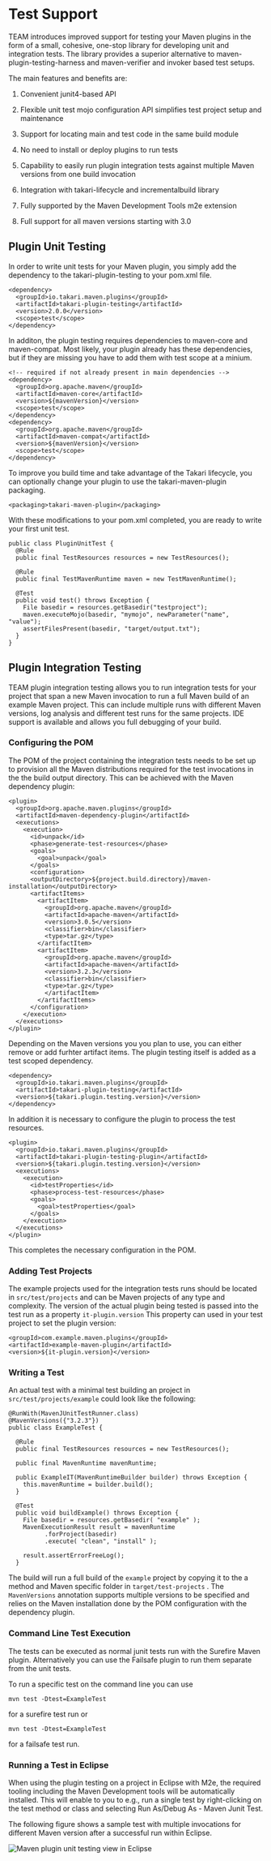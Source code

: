 # Test Support

TEAM introduces improved support for testing your Maven plugins in the form of
a small, cohesive, one-stop library for developing unit and integration tests.
The library provides a superior alternative to maven-plugin-testing-harness
and maven-verifier and invoker based test setups.

The main features and benefits are:

1. Convenient junit4-based API

2. Flexible unit test mojo configuration API simplifies test project setup and maintenance

2. Support for locating main and test code in the same build module

3. No need to install or deploy plugins to run tests

4. Capability to easily run plugin integration tests against multiple Maven versions from one build invocation

5. Integration with takari-lifecycle and incrementalbuild library

6. Fully supported by the Maven Development Tools m2e extension

7. Full support for all maven versions starting with 3.0

## Plugin Unit Testing

In order to write unit tests for your Maven plugin, you simply add the dependency to the takari-plugin-testing to your
pom.xml file.

```` 
<dependency>
  <groupId>io.takari.maven.plugins</groupId>
  <artifactId>takari-plugin-testing</artifactId>
  <version>2.0.0</version>
  <scope>test</scope>
</dependency>
````

In additon, the plugin testing requires dependencies to maven-core and maven-compat. Most likely, your plugin already 
has these dependencies, but if they are missing you have to add them with test scope at a minium. 

````
<!-- required if not already present in main dependencies -->
<dependency>
  <groupId>org.apache.maven</groupId>
  <artifactId>maven-core</artifactId>
  <version>${mavenVersion}</version>
  <scope>test</scope>
</dependency>
<dependency>
  <groupId>org.apache.maven</groupId>
  <artifactId>maven-compat</artifactId>
  <version>${mavenVersion}</version>
  <scope>test</scope>
</dependency>
````

To improve you build time and take advantage of the Takari lifecycle, you can optionally change your plugin to 
use the takari-maven-plugin packaging.

````
<packaging>takari-maven-plugin</packaging>
````

With these modifications to your pom.xml completed, you are ready to write your first unit test.

````
public class PluginUnitTest {
  @Rule
  public final TestResources resources = new TestResources();

  @Rule
  public final TestMavenRuntime maven = new TestMavenRuntime();

  @Test
  public void test() throws Exception {
    File basedir = resources.getBasedir("testproject");
    maven.executeMojo(basedir, "mymojo", newParameter("name", "value");
    assertFilesPresent(basedir, "target/output.txt");
  }
}
````

## Plugin Integration Testing

TEAM plugin integration testing allows you to run integration tests for your
project that span a new Maven invocation to run a full Maven build of an example
Maven project. This can include multiple runs with different Maven versions, log
analysis and different test runs for the same projects. IDE support is available
and allows you full debugging of your build.

### Configuring the POM

The POM of the project containing the integration tests needs to be set up to
provision all the Maven distributions required for the test invocations in the
the build output directory. This can be achieved with the Maven dependency
plugin:

````
<plugin>
  <groupId>org.apache.maven.plugins</groupId>
  <artifactId>maven-dependency-plugin</artifactId>
  <executions>
    <execution>
      <id>unpack</id>
      <phase>generate-test-resources</phase>
      <goals>
        <goal>unpack</goal>
      </goals>
      <configuration>
      <outputDirectory>${project.build.directory}/maven-installation</outputDirectory>
      <artifactItems>
        <artifactItem>
          <groupId>org.apache.maven</groupId>
          <artifactId>apache-maven</artifactId>
          <version>3.0.5</version>
          <classifier>bin</classifier>
          <type>tar.gz</type>
        </artifactItem>
        <artifactItem>
          <groupId>org.apache.maven</groupId>
          <artifactId>apache-maven</artifactId>
          <version>3.2.3</version>
          <classifier>bin</classifier>
          <type>tar.gz</type>
          </artifactItem>
        </artifactItems>
      </configuration>
    </execution>
  </executions>
</plugin>
````

Depending on the Maven versions you you plan to use, you can either remove or
add furhter artifact items. The plugin testing itself is added as a test scoped
dependency.

````
<dependency>
  <groupId>io.takari.maven.plugins</groupId>
  <artifactId>takari-plugin-testing</artifactId>
  <version>${takari.plugin.testing.version}</version>
</dependency>
````

In addition it is necessary to configure the plugin to process the test resources.

````
<plugin>
  <groupId>io.takari.maven.plugins</groupId>
  <artifactId>takari-plugin-testing-plugin</artifactId>
  <version>${takari.plugin.testing.version}</version>
  <executions>
    <execution>
      <id>testProperties</id>
      <phase>process-test-resources</phase>
      <goals>
        <goal>testProperties</goal>
      </goals>
    </execution>
  </executions>
</plugin>
````

This completes the necessary configuration in the POM.

### Adding Test Projects

The example projects used for the integration tests runs should be located in `src/test/projects`
and can be Maven projects of any type and complexity. The version of the actual
plugin being tested is passed into the test run as a property `it-plugin.version`
This property can used in your test project to set the plugin version:


```
<groupId>com.example.maven.plugins</groupId>
<artifactId>example-maven-plugin</artifactId>
<version>${it-plugin.version}</version>
```

### Writing a Test

An actual test with a minimal test building an project in `src/test/projects/example`
could look like the following:

````
@RunWith(MavenJUnitTestRunner.class)
@MavenVersions({"3.2.3"})
public class ExampleTest {

  @Rule
  public final TestResources resources = new TestResources();

  public final MavenRuntime mavenRuntime;

  public ExampleIT(MavenRuntimeBuilder builder) throws Exception {
    this.mavenRuntime = builder.build();
  }

  @Test
  public void buildExample() throws Exception {
    File basedir = resources.getBasedir( "example" );
    MavenExecutionResult result = mavenRuntime
          .forProject(basedir)
          .execute( "clean", "install" );

    result.assertErrorFreeLog();
  }
````

The build will run a full build of the `example` project by copying it to the a
method and Maven specific folder in `target/test-projects` . The `MavenVersions`
annotation supports multiple versions to be specified and relies on the Maven
installation done by the POM configuration with the dependency plugin.

### Command Line Test Execution

The tests can be executed as normal junit tests run with the Surefire Maven
plugin. Alternatively you can use the Failsafe plugin to run them separate from
the unit tests.

To run a specific test on the command line you can use

```
mvn test -Dtest=ExampleTest
```

for a surefire test run or

```
mvn test -Dtest=ExampleTest
```

for a failsafe test run.


### Running a Test in Eclipse

When using the plugin testing on a project in Eclipse with M2e, the required
tooling including the Maven Development tools will be automatically installed.
This will enable to you to e.g., run a single test by right-clicking on the test
 method or class and selecting Run As/Debug As - Maven Junit Test.

The following figure shows a sample test with multiple invocations for different
Maven version after a successful run within Eclipse.

![Maven plugin unit testing view in Eclipse](figures/09-maven-it.png)

